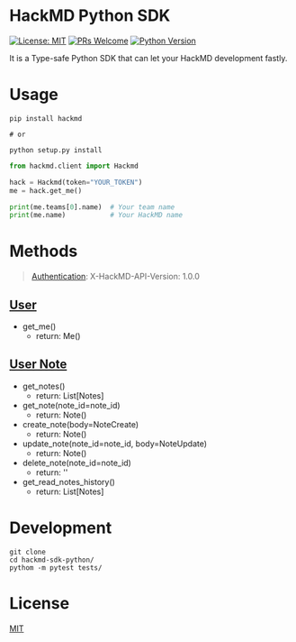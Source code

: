 # HackMD Python SDK

[![License: MIT](https://img.shields.io/badge/License-MIT-blue.svg)](https://opensource.org/licenses/MIT)
[![PRs Welcome](https://img.shields.io/badge/PRs-welcome-brightgreen.svg)](https://github.com/louis70109/line-notify#contributing)
[![Python Version](https://img.shields.io/badge/Python-%3E%3D%203.5-blue.svg)](https://badge.fury.io/py/lotify)

It is a Type-safe Python SDK that can let your HackMD development fastly.

# Usage

```shell
pip install hackmd

# or

python setup.py install
```

```python
from hackmd.client import Hackmd

hack = Hackmd(token="YOUR_TOKEN")
me = hack.get_me()

print(me.teams[0].name)  # Your team name
print(me.name)           # Your HackMD name
```

# Methods

> [Authentication](https://hackmd.io/@hackmd-api/developer-portal/https%3A%2F%2Fhackmd.io%2F%40hackmd-api%2Fapi-authorization): X-HackMD-API-Version: 1.0.0 
## [User](https://hackmd.io/@hackmd-api/developer-portal/https%3A%2F%2Fhackmd.io%2F%40hackmd-api%2Fuser-api)

- get_me()
    - return: Me()
  
## [User Note](https://hackmd.io/@hackmd-api/developer-portal/https%3A%2F%2Fhackmd.io%2F%40hackmd-api%2Fuser-notes-api)

- get_notes()
    - return: List[Notes]
- get_note(note_id=note_id)
    - return: Note()
- create_note(body=NoteCreate)
    - return: Note()
- update_note(note_id=note_id, body=NoteUpdate)
    - return: Note()
- delete_note(note_id=note_id)
    - return: ''
- get_read_notes_history()
    - return: List[Notes]

# Development

```shell
git clone
cd hackmd-sdk-python/
pythom -m pytest tests/
```

# License

[MIT](https://github.com/louis70109/hackmd-sdk-python/blob/master/LICENSE)
